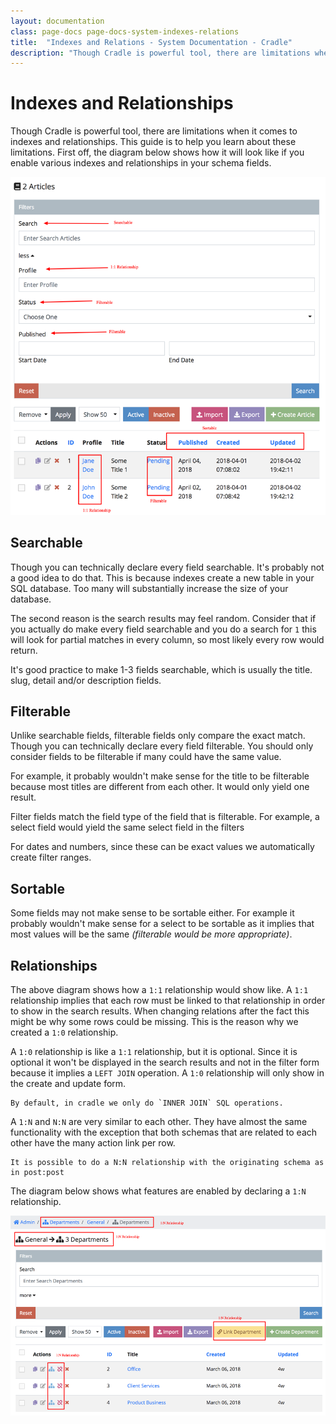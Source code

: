 ```yaml
---
layout: documentation
class: page-docs page-docs-system-indexes-relations
title:  "Indexes and Relations - System Documentation - Cradle"
description: "Though Cradle is powerful tool, there are limitations when it comes to indexes and relationships. This guide is to help you learn about these limitations."
---
```


# Indexes and Relationships

Though Cradle is powerful tool, there are limitations when it comes to indexes
and relationships. This guide is to help you learn about these limitations.
First off, the diagram below shows how it will look like if you enable various
indexes and relationships in your schema fields.

![Indexes](/images/indexes.png)

## Searchable

Though you can technically declare every field searchable. It's probably not a
good idea to do that. This is because indexes create a new table in your SQL
database. Too many will substantially increase the size of your database.

The second reason is the search results may feel random. Consider that if you
actually do make every field searchable and you do a search for `1` this will
look for partial matches in every column, so most likely every row would return.

It's good practice to make 1-3 fields searchable, which is usually the title.
slug, detail and/or description fields.

## Filterable

Unlike searchable fields, filterable fields only compare the exact match. Though
you can technically declare every field filterable. You should only consider
fields to be filterable if many could have the same value.

For example, it probably wouldn't make sense for the title to be filterable
because most titles are different from each other. It would only yield one
result.

Filter fields match the field type of the field that is filterable. For example,
a select field would yield the same select field in the filters

For dates and numbers, since these can be exact values we automatically create
filter ranges.

## Sortable

Some fields may not make sense to be sortable either. For example it probably
wouldn't make sense for a select to be sortable as it implies that most values
will be the same *(filterable would be more appropriate)*.

## Relationships

The above diagram shows how a `1:1` relationship would show like. A `1:1`
relationship implies that each row must be linked to that relationship in order
to show in the search results. When changing relations after the fact this might
be why some rows could be missing. This is the reason why we created a `1:0`
relationship.

A `1:0` relationship is like a `1:1` relationship, but it is optional. Since it
is optional it won't be displayed in the search results and not in the filter
form because it implies a `LEFT JOIN` operation. A `1:0` relationship will only
show in the create and update form.

```info
By default, in cradle we only do `INNER JOIN` SQL operations.
```

A `1:N` and `N:N` are very similar to each other. They have almost the same
functionality with the exception that both schemas that are related to each
other have the many action link per row.

```info
It is possible to do a N:N relationship with the originating schema as in post:post
```

The diagram below shows what features are enabled by declaring a `1:N` relationship.

![Relations](/images/relationships.png)
